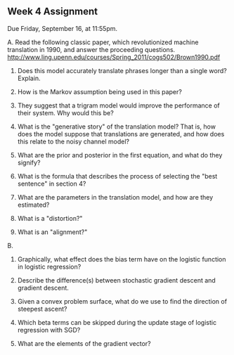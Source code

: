 Week 4 Assignment
--
Due Friday, September 16, at 11:55pm.

A.
Read the following classic paper, which revolutionized machine translation in 1990, and answer the proceeding questions.  http://www.ling.upenn.edu/courses/Spring_2011/cogs502/Brown1990.pdf

1. Does this model accurately translate phrases longer than a single word?  Explain.

2.  How is the Markov assumption being used in this paper?

3.  They suggest that a trigram model would improve the performance of their system.  Why would this be?

4.  What is the "generative story" of the translation model?  That is, how does the model suppose that translations are generated, and how does this relate to the noisy channel model?

5.  What are the prior and posterior in the first equation, and what do they signify?

6.  What is the formula that describes the process of selecting the "best sentence" in section 4?

7.  What are the parameters in the translation model, and how are they estimated?

8.  What is a "distortion?"

9.  What is an "alignment?"


B.

1. Graphically, what effect does the bias term have on the logistic function in logistic regression?

2. Describe the difference(s) between stochastic gradient descent and gradient descent.
3. Given a convex problem surface, what do we use to find the direction of steepest ascent?
4. Which beta terms can be skipped during the update stage of logistic regression with SGD?
5. What are the elements of the gradient vector?
